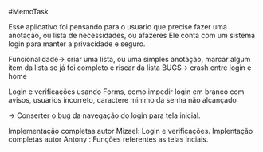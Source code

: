 #MemoTask

Esse aplicativo foi pensando para o usuario que precise fazer uma anotação, ou lista de necessidades, ou afazeres
Ele conta com um sistema login para manter a privacidade e seguro.

Funcionalidade-> criar uma lista, ou uma simples anotação, marcar algum item da lista se já foi completo e riscar da lista
BUGS-> crash entre login e home 

Login e verificações usando Forms, como impedir login em branco com avisos, usuarios incorreto, caractere minimo da senha não alcançado

-> Conserter o bug da navegação do login para tela inicial.

Implementação completas autor Mizael: Login e verificações.
Implentação completas  autor Antony : Funções referentes as telas inciais.
